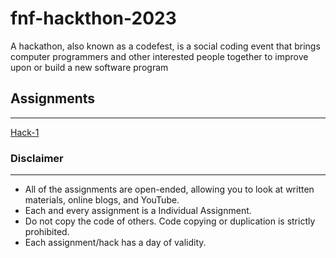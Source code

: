 # fnf-hackthon-2023
A hackathon, also known as a codefest, is a social coding event that brings computer programmers and other interested people together to improve upon or build a new software program

## Assignments
-------------------------
[Hack-1](https://classroom.github.com/a/hHR_U_zd)


### Disclaimer
------------
- All of the assignments are open-ended, allowing you to look at written materials, online blogs, and YouTube.
- Each and every assignment is a Individual Assignment.
- Do not copy the code of others. Code copying or duplication is strictly prohibited.
- Each assignment/hack has a day of validity. 

